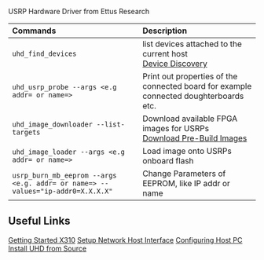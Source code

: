 USRP Hardware Driver from Ettus Research

| Commands                                                                       | Description                                                                                                                                      |
| :----------------------------------------------------------------------------- | :----------------------------------------------------------------------------------------------------------------------------------------------- |
| `uhd_find_devices`                                                             | list devices attached to the current host<br>[Device Discovery](https://files.ettus.com/manual/page_identification.html)                         |
| `uhd_usrp_probe --args <e.g addr= or name=>`                                   | Print out properties of the connected board for example connected doughterboards etc.                                                            |
| `uhd_image_downloader --list-targets`                                          | Download available FPGA images for USRPs<br>[Download Pre-Build Images](https://files.ettus.com/manual/page_usrp_x3x0.html#x3x0_getting_started) |
| `uhd_image_loader --args <e.g addr= or name=>`                                 | Load image onto USRPs onboard flash                                                                                                              |
| `usrp_burn_mb_eeprom --args <e.g. addr= or name=> --values="ip-addr0=X.X.X.X"` | Change Parameters of EEPROM, like IP addr or name                                                                                                |

## Useful Links
[Getting Started X310](https://files.ettus.com/manual/page_usrp_x3x0.html#x3x0_getting_started)
[Setup Network Host Interface](https://files.ettus.com/manual/page_usrp_x3x0.html#x3x0_setup_network_host_interface)
[Configuring Host PC](https://files.ettus.com/manual/page_usrp_x3x0.html#x3x0_setup_network_host_interface)
[Install UHD from Source](https://files.ettus.com/manual/page_build_guide.html)